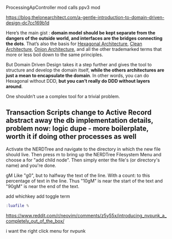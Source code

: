 ProcessingApController mod calls ppv3 mod

https://blog.thelonearchitect.com/a-gentle-introduction-to-domain-driven-design-dc7cc169b1d

Here’s the main gist : **domain model should be kept separate from the dangers of the outside world, and interfaces are the bridges connecting the dots**. That’s also the basis for [Hexagonal Architecture](https://alistair.cockburn.us/hexagonal-architecture/), [Clean Architecture](https://blog.cleancoder.com/uncle-bob/2012/08/13/the-clean-architecture.html), [Onion Architecture](https://www.codeguru.com/csharp/understanding-onion-architecture/), and all the other trademarked terms that more or less boil down to the same principles.

But Domain Driven Design takes it a step further and gives the tool to structure and develop the domain itself, **while the others architectures are just a mean to encapsulate the domain**. In other words, you can do Hexagonal without DDD, **but you can’t really do DDD without layers around**.

One shouldn’t use a complex tool for a trivial problem.

Transaction Scripts change to Active Record
	abstract away the db implementation details, problem now: logic dupe
	- more boilerplate, worth it if doing other processes as well
- 
Activate the NERDTree and navigate to the directory in which the new file should live. Then press m to bring up the NERDTree Filesystem Menu and choose a for "add child node". Then simply enter the file's (or directory's name) and you're done.

gM			Like "g0", but to halfway the text of the line.
			With a count: to this percentage of text in the line.
			Thus "10gM" is near the start of the text and "90gM"
			is near the end of the text.

add whichkey
add toggle term

```lua
:luafile %
```

https://www.reddit.com/r/neovim/comments/z5y55x/introducing_nvpunk_a_completely_out_of_the_box/

i want the right click menu for nvpunk